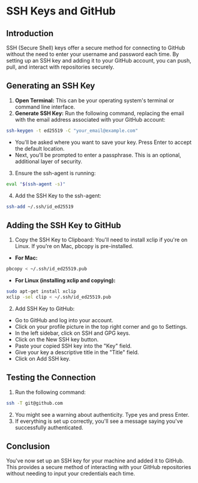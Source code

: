 # SSH Keys and GitHub
## Introduction
SSH (Secure Shell) keys offer a secure method for connecting to GitHub without the need to enter your username and password each time. By setting up an SSH key and adding it to your GitHub account, you can push, pull, and interact with repositories securely.

## Generating an SSH Key
1. **Open Terminal:** This can be your operating system's terminal or command line interface.
2. **Generate SSH Key:** Run the following command, replacing the email with the email address associated with your GitHub account:

```bash
ssh-keygen -t ed25519 -C "your_email@example.com"
```
* You'll be asked where you want to save your key. Press Enter to accept the default location.
* Next, you'll be prompted to enter a passphrase. This is an optional, additional layer of security.
3. Ensure the ssh-agent is running:

```bash
eval "$(ssh-agent -s)"
```
4. Add the SSH Key to the ssh-agent:

```bash
ssh-add ~/.ssh/id_ed25519
```

## Adding the SSH Key to GitHub
1. Copy the SSH Key to Clipboard: You'll need to install xclip if you're on Linux. If you're on Mac, pbcopy is pre-installed.

* **For Mac:**

```bash
pbcopy < ~/.ssh/id_ed25519.pub
```
* **For Linux (installing xclip and copying):**

```bash
sudo apt-get install xclip
xclip -sel clip < ~/.ssh/id_ed25519.pub
```

2. Add SSH Key to GitHub:
* Go to GitHub and log into your account.
* Click on your profile picture in the top right corner and go to Settings.
* In the left sidebar, click on SSH and GPG keys.
* Click on the New SSH key button.
* Paste your copied SSH key into the "Key" field.
* Give your key a descriptive title in the "Title" field.
* Click on Add SSH key.

## Testing the Connection
1. Run the following command:

```bash
ssh -T git@github.com
```

2. You might see a warning about authenticity. Type yes and press Enter.
3. If everything is set up correctly, you'll see a message saying you've successfully authenticated.

## Conclusion
You've now set up an SSH key for your machine and added it to GitHub. This provides a secure method of interacting with your GitHub repositories without needing to input your credentials each time.

